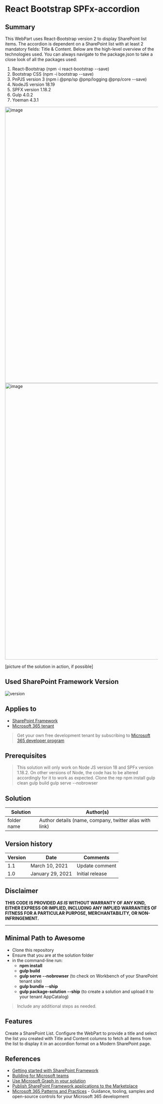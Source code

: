 # React Bootstrap SPFx-accordion

## Summary

This WebPart uses React-Bootstrap version 2 to display SharePoint list items. The accordion is dependent on a SharePoint list with at least 2 mandatory fields: Title & Content. Below are the high-level overview of the technologies used. You can always navigate to the package.json to take a close look of all the packages used:

1) React-Bootstrap (npm -i react-bootstrap --save)
2) Bootstrap CSS (npm -i bootstrap --save)
3) PnPJS version 3 (npm i @pnp/sp @pnp/logging @pnp/core --save)
4) NodeJS version 18.19
5) SPFX version 1.18.2
6) Gulp 4.0.2
7) Yoeman 4.3.1

<img width="906" alt="image" src="https://github.com/angularfirst/React-Accordion/assets/30344092/0076893c-9b72-47d7-b115-c1cbddc648b6">
<img width="907" alt="image" src="https://github.com/angularfirst/React-Accordion/assets/30344092/ac596e24-e163-4116-9319-fac430d5d478">



[picture of the solution in action, if possible]

## Used SharePoint Framework Version

![version](https://img.shields.io/badge/version-1.18.2-green.svg)

## Applies to

- [SharePoint Framework](https://aka.ms/spfx)
- [Microsoft 365 tenant](https://docs.microsoft.com/en-us/sharepoint/dev/spfx/set-up-your-developer-tenant)

> Get your own free development tenant by subscribing to [Microsoft 365 developer program](http://aka.ms/o365devprogram)

## Prerequisites

> This solution will only work on Node JS version 18 and SPFx version 1.18.2. On other versions of Node, the code has to be altered accordingly for it to work as expected.
> Clone the rep
> npm install
> gulp clean
> gulp build
> gulp serve --nobrowser

## Solution

| Solution    | Author(s)                                               |
| ----------- | ------------------------------------------------------- |
| folder name | Author details (name, company, twitter alias with link) |

## Version history

| Version | Date             | Comments        |
| ------- | ---------------- | --------------- |
| 1.1     | March 10, 2021   | Update comment  |
| 1.0     | January 29, 2021 | Initial release |

## Disclaimer

**THIS CODE IS PROVIDED _AS IS_ WITHOUT WARRANTY OF ANY KIND, EITHER EXPRESS OR IMPLIED, INCLUDING ANY IMPLIED WARRANTIES OF FITNESS FOR A PARTICULAR PURPOSE, MERCHANTABILITY, OR NON-INFRINGEMENT.**

---

## Minimal Path to Awesome

- Clone this repository
- Ensure that you are at the solution folder
- in the command-line run:
  - **npm install**
  - **gulp build** 
  - **gulp serve --nobrowser** (to check on Workbench of your SharePoint tenant site)
  - **gulp bundle --ship**
  - **gulp package-solution --ship** (to create a solution and upload it to your tenant AppCatalog)

> Include any additional steps as needed.

## Features

Create a SharePoint List. 
Configure the WebPart to provide a title and select the list you created with Title and Content columns to fetch all items from the list to display it in an accordion format on a Modern SharePoint page.

## References

- [Getting started with SharePoint Framework](https://docs.microsoft.com/en-us/sharepoint/dev/spfx/set-up-your-developer-tenant)
- [Building for Microsoft teams](https://docs.microsoft.com/en-us/sharepoint/dev/spfx/build-for-teams-overview)
- [Use Microsoft Graph in your solution](https://docs.microsoft.com/en-us/sharepoint/dev/spfx/web-parts/get-started/using-microsoft-graph-apis)
- [Publish SharePoint Framework applications to the Marketplace](https://docs.microsoft.com/en-us/sharepoint/dev/spfx/publish-to-marketplace-overview)
- [Microsoft 365 Patterns and Practices](https://aka.ms/m365pnp) - Guidance, tooling, samples and open-source controls for your Microsoft 365 development
